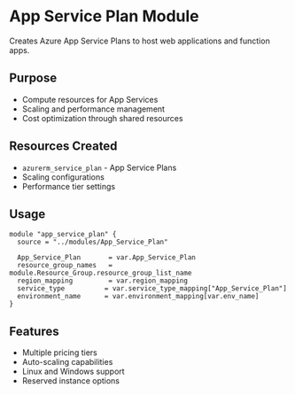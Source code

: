 # App Service Plan Module

Creates Azure App Service Plans to host web applications and function apps.

## Purpose
- Compute resources for App Services
- Scaling and performance management
- Cost optimization through shared resources

## Resources Created
- `azurerm_service_plan` - App Service Plans
- Scaling configurations
- Performance tier settings

## Usage
```hcl
module "app_service_plan" {
  source = "../modules/App_Service_Plan"
  
  App_Service_Plan       = var.App_Service_Plan
  resource_group_names   = module.Resource_Group.resource_group_list_name
  region_mapping         = var.region_mapping
  service_type          = var.service_type_mapping["App_Service_Plan"]
  environment_name      = var.environment_mapping[var.env_name]
}
```

## Features
- Multiple pricing tiers
- Auto-scaling capabilities
- Linux and Windows support
- Reserved instance options
